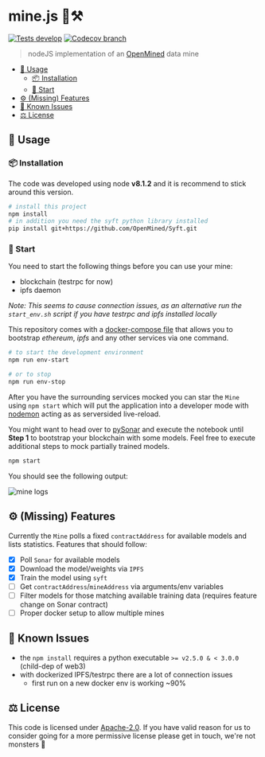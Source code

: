 # mine.js 🗻⚒

[![Tests develop](https://img.shields.io/travis/OpenMined/mine.js/develop.svg?style=flat-square)](https://travis-ci.org/OpenMined/mine.js)
[![Codecov branch](https://img.shields.io/codecov/c/github/OpenMined/mine.js/develop.svg?style=flat-square)](https://codecov.io/gh/OpenMined/Mine.js)

> nodeJS implementation of an [OpenMined](http://openmined.org) data mine

<!-- TOC depthFrom:2 -->

- [🏃‍ Usage](#‍-usage)
    - [📦 Installation](#-installation)
    - [🏁 Start](#-start)
- [⚙️ (Missing) Features](#-missing-features)
- [🐞 Known Issues](#-known-issues)
- [⚖️ License](#-license)

<!-- /TOC -->

## 🏃‍ Usage

### 📦 Installation

The code was developed using node **v8.1.2** and it is recommend to stick around this version.

```sh
# install this project
npm install
# in addition you need the syft python library installed
pip install git+https://github.com/OpenMined/Syft.git
```

### 🏁 Start

You need to start the following things before you can use your mine:
* blockchain (testrpc for now)
* ipfs daemon

_Note: This seems to cause connection issues, as an alternative run the `start_env.sh` script if you have testrpc and ipfs installed locally_

This repository comes with a [docker-compose file](setup/docker-compose.yml) that allows you to bootstrap _ethereum_, _ipfs_ and any other services via one command.

```sh
# to start the development environment
npm run env-start

# or to stop
npm run env-stop
```

After you have the surrounding services mocked you can star the `Mine` using `npm start` which will put the application into a developer mode with [nodemon](https://github.com/remy/nodemon) acting as as serversided live-reload.

You might want to head over to [pySonar](https://github.com/OpenMined/PySonar/blob/master/notebooks/Sonar%20-%20Decentralized%20Model%20Training%20Simulation%20(local%20blockchain).ipynb) and execute the notebook until **Step 1** to bootstrap your blockchain with some models. Feel free to execute additional steps to mock partially trained models.

```sh
npm start
```

You should see the following output:

![mine logs](stdout_progress.png)

## ⚙️ (Missing) Features

Currently the `Mine` polls a fixed `contractAddress` for available models and lists statistics.
Features that should follow: 

* [x] Poll `Sonar` for available models
* [x] Download the model/weights via `IPFS`
* [x] Train the model using `syft`
* [ ] Get `contractAddress`/`mineAddress` via arguments/env variables
* [ ] Filter models for those matching available training data (requires feature change on Sonar contract)
* [ ] Proper docker setup to allow multiple mines

## 🐞 Known Issues

* the `npm install` requires a python executable `>= v2.5.0 & < 3.0.0` (child-dep of web3)
* with dockerized IPFS/testrpc there are a lot of connection issues
    * first run on a new docker env is working ~90%

## ⚖️ License

This code is licensed under [Apache-2.0](LICENSE). If you have valid reason for us to consider going for a more permissive license please get in touch, we're not monsters 👾
